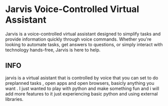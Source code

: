 # Jarvis Voice-Controlled Virtual Assistant



Jarvis is a voice-controlled virtual assistant designed to simplify tasks and provide information quickly through voice commands. Whether you're looking to automate tasks, get answers to questions, or simply interact with technology hands-free, Jarvis is here to help.

## INFO



jarvis is a virtual asistant that is controlled by voice that you can set to do preplanned tasks , open apps and open browsers, basicly anything you want .
I just wanted to play with python and make something fun and i will add more features to it just experiencing basic python and using external libraries.
